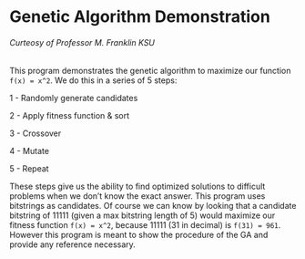 ﻿# Genetic Algorithm Demonstration
###### Curteosy of Professor M. Franklin KSU

This program demonstrates the genetic algorithm to maximize our function `f(x) = x^2`.
We do this in a series of 5 steps:

 1 - Randomly generate candidates
 
 2 - Apply fitness function & sort
 
 3 - Crossover
 
 4 - Mutate
 
 5 - Repeat
 
These steps give us the ability to find optimized solutions to difficult problems when we don’t know the exact answer.
This program uses bitstrings as candidates. Of course we can know by looking that a candidate bitstring of 11111
(given a max bitstring length of 5) would maximize our fitness function `f(x) = x^2`, because 11111 (31 in decimal) is `f(31) = 961`.
However this program is meant to show the procedure of the GA and provide any reference necessary.
 
